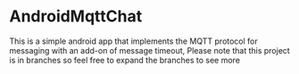 # AndroidMqttChat
This is a simple android app that implements the MQTT protocol for messaging with an add-on of message timeout, Please note that this project is in branches so feel free to expand the branches to see more
